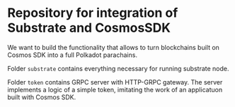# Repository for integration of Substrate and CosmosSDK

We want to build the functionality that allows to turn blockchains built on Cosmos SDK into a full Polkadot parachains. 

Folder `substrate` contains everything necessary for running substrate node.

Folder `token` contains GRPC server with HTTP-GRPC gateway. The server implements a logic of a simple token, imitating the work of an applicatuon built with Cosmos SDK.
